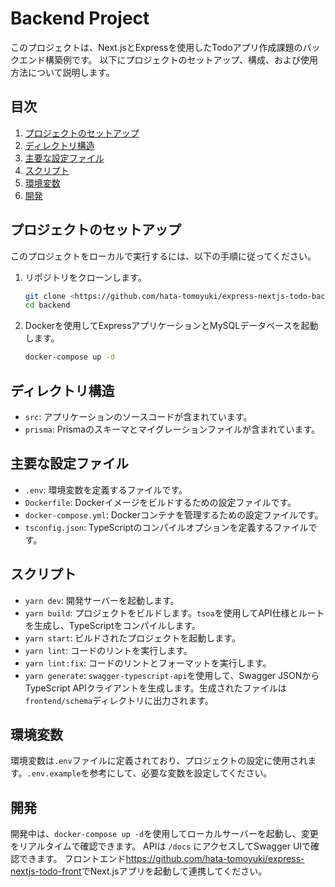 # Backend Project

このプロジェクトは、Next.jsとExpressを使用したTodoアプリ作成課題のバックエンド構築例です。
以下にプロジェクトのセットアップ、構成、および使用方法について説明します。

## 目次

1. [プロジェクトのセットアップ](#プロジェクトのセットアップ)
2. [ディレクトリ構造](#ディレクトリ構造)
3. [主要な設定ファイル](#主要な設定ファイル)
4. [スクリプト](#スクリプト)
5. [環境変数](#環境変数)
6. [開発](#開発)

## プロジェクトのセットアップ

このプロジェクトをローカルで実行するには、以下の手順に従ってください。

1. リポジトリをクローンします。

   ```bash
   git clone <https://github.com/hata-tomoyuki/express-nextjs-todo-back.git>
   cd backend
   ```

2. Dockerを使用してExpressアプリケーションとMySQLデータベースを起動します。

   ```bash
   docker-compose up -d
   ```

## ディレクトリ構造

- `src`: アプリケーションのソースコードが含まれています。
- `prisma`: Prismaのスキーマとマイグレーションファイルが含まれています。

## 主要な設定ファイル

- `.env`: 環境変数を定義するファイルです。
- `Dockerfile`: Dockerイメージをビルドするための設定ファイルです。
- `docker-compose.yml`: Dockerコンテナを管理するための設定ファイルです。
- `tsconfig.json`: TypeScriptのコンパイルオプションを定義するファイルです。

## スクリプト

- `yarn dev`: 開発サーバーを起動します。
- `yarn build`: プロジェクトをビルドします。`tsoa`を使用してAPI仕様とルートを生成し、TypeScriptをコンパイルします。
- `yarn start`: ビルドされたプロジェクトを起動します。
- `yarn lint`: コードのリントを実行します。
- `yarn lint:fix`: コードのリントとフォーマットを実行します。
- `yarn generate`: `swagger-typescript-api`を使用して、Swagger JSONからTypeScript APIクライアントを生成します。生成されたファイルは`frontend/schema`ディレクトリに出力されます。

## 環境変数

環境変数は`.env`ファイルに定義されており、プロジェクトの設定に使用されます。`.env.example`を参考にして、必要な変数を設定してください。

## 開発

開発中は、`docker-compose up -d`を使用してローカルサーバーを起動し、変更をリアルタイムで確認できます。
APIは `/docs` にアクセスしてSwagger UIで確認できます。
フロントエンド<https://github.com/hata-tomoyuki/express-nextjs-todo-front>でNext.jsアプリを起動して連携してください。
